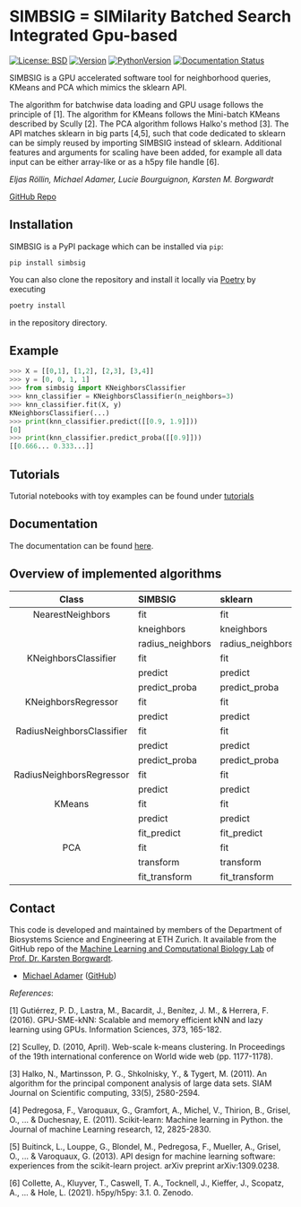 # SIMBSIG = SIMilarity Batched Search Integrated Gpu-based


[![License: BSD](https://img.shields.io/github/license/BorgwardtLab/recombat)](https://opensource.org/licenses/BSD-3-Clause)
[![Version](https://img.shields.io/pypi/v/recombat)](https://pypi.org/project/recombat/)
[![PythonVersion](https://img.shields.io/pypi/pyversions/recombat)]()
[![Documentation Status](https://readthedocs.org/projects/simbsig/badge/?version=latest)](https://simbsig.readthedocs.io/en/latest/?badge=latest)

SIMBSIG is a GPU accelerated software tool for neighborhood queries, KMeans and PCA which mimics the sklearn API.

The algorithm for batchwise data loading and GPU usage follows the principle of [1]. The algorithm for KMeans follows the Mini-batch KMeans described by Scully [2]. The PCA algorithm follows Halko's method [3].
The API matches sklearn in big parts [4,5], such that code dedicated to sklearn can be simply reused by importing SIMBSIG instead of sklearn. Additional features and arguments for scaling have been added, for example all data input can be either array-like or as a h5py file handle [6].

*Eljas Röllin, Michael Adamer, Lucie Bourguignon, Karsten M. Borgwardt*

[GitHub Repo](https://github.com)


## Installation

SIMBSIG is a PyPI package which can be installed via `pip`:

```
pip install simbsig
```

You can also clone the repository and install it locally via [Poetry](https://python-poetry.org/) by executing
```bash
poetry install
```
in the repository directory.

## Example

<!-- Python block-->
```python
>>> X = [[0,1], [1,2], [2,3], [3,4]]
>>> y = [0, 0, 1, 1]
>>> from simbsig import KNeighborsClassifier
>>> knn_classifier = KNeighborsClassifier(n_neighbors=3)
>>> knn_classifier.fit(X, y)
KNeighborsClassifier(...)
>>> print(knn_classifier.predict([[0.9, 1.9]]))
[0]
>>> print(knn_classifier.predict_proba([[0.9]]))
[[0.666... 0.333...]]
```

## Tutorials
Tutorial notebooks with toy examples can be found under [tutorials](https://github.com/BorgwardtLab/simbsig/tree/main/tutorials)

## Documentation

The documentation can be found [here](https://simbsig.readthedocs.io/en/latest/index.html).

## Overview of implemented algorithms

| Class | SIMBSIG | sklearn |
| :---: | :--- | :--- |
| NearestNeighbors | fit | fit |
|  | kneighbors | kneighbors |
|  | radius_neighbors | radius_neighbors |
| KNeighborsClassifier | fit | fit |
|  | predict | predict |
|  | predict_proba | predict_proba |
| KNeighborsRegressor | fit | fit |
|  | predict | predict |
| RadiusNeighborsClassifier | fit | fit |
|  | predict | predict |
|  | predict_proba | predict_proba |
| RadiusNeighborsRegressor | fit | fit |
|  | predict | predict |
| KMeans |  fit | fit|
| | predict | predict |
| | fit_predict | fit_predict |
| PCA | fit | fit |
|  | transform | transform |
|  | fit_transform | fit_transform

## Contact

This code is developed and maintained by members of the Department of Biosystems Science and Engineering at ETH Zurich. It available from the GitHub repo of the [Machine Learning and Computational Biology Lab](https://www.bsse.ethz.ch/mlcb) of [Prof. Dr. Karsten Borgwardt](https://www.bsse.ethz.ch/mlcb/karsten.html).

- [Michael Adamer](https://mikeadamer.github.io/) ([GitHub](https://github.com/MikeAdamer))

*References*:

  [1] Gutiérrez, P. D., Lastra, M., Bacardit, J., Benítez, J. M., & Herrera, F. (2016). GPU-SME-kNN: Scalable and memory efficient kNN and lazy learning using GPUs. Information Sciences, 373, 165-182.

  [2] Sculley, D. (2010, April). Web-scale k-means clustering. In Proceedings of the 19th international conference on World wide web (pp. 1177-1178).

  [3] Halko, N., Martinsson, P. G., Shkolnisky, Y., & Tygert, M. (2011). An algorithm for the principal component analysis of large data sets. SIAM Journal on Scientific computing, 33(5), 2580-2594.

  [4] Pedregosa, F., Varoquaux, G., Gramfort, A., Michel, V., Thirion, B., Grisel, O., ... & Duchesnay, E. (2011). Scikit-learn: Machine learning in Python. the Journal of machine Learning research, 12, 2825-2830.

  [5] Buitinck, L., Louppe, G., Blondel, M., Pedregosa, F., Mueller, A., Grisel, O., ... & Varoquaux, G. (2013). API design for machine learning software: experiences from the scikit-learn project. arXiv preprint arXiv:1309.0238.

  [6] Collette, A., Kluyver, T., Caswell, T. A., Tocknell, J., Kieffer, J., Scopatz, A., ... & Hole, L. (2021). h5py/h5py: 3.1. 0. Zenodo.
